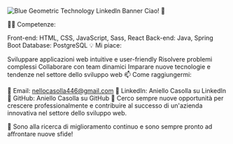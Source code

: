 ![Blue Geometric Technology LinkedIn Banner](https://github.com/nellocas01/nellocas01/assets/94534448/403afa25-35cd-480d-b63f-80ecd52d0a73)
Ciao! 👋

👨‍💻 Competenze:

Front-end: HTML, CSS, JavaScript, Sass, React
Back-end: Java, Spring Boot
Database: PostgreSQL
💡 Mi piace:

Sviluppare applicazioni web intuitive e user-friendly
Risolvere problemi complessi
Collaborare con team dinamici
Imparare nuove tecnologie e tendenze nel settore dello sviluppo web
📫 Come raggiungermi:

📧 Email: nellocasolla446@gmail.com
👥 LinkedIn: Aniello Casolla su LinkedIn
🐙 GitHub: Aniello Casolla su GitHub
🚀 Cerco sempre nuove opportunità per crescere professionalmente e contribuire al successo di un'azienda innovativa nel settore dello sviluppo web.

🌟 Sono alla ricerca di miglioramento continuo e sono sempre pronto ad affrontare nuove sfide!

